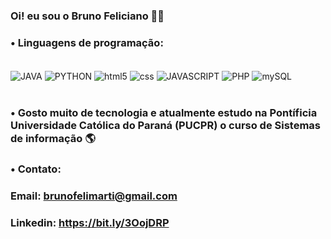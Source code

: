 ### Oi! eu sou o Bruno Feliciano 👨‍💻






### • Linguagens de programação: 

<div style="display: inline_block"><br/>

<img align="center" alt="JAVA" src="https://img.shields.io/badge/Java-ED8B00?style=for-the-badge&logo=openjdk&logoColor=white"/>
<img align="center" alt="PYTHON" src="https://img.shields.io/badge/Python-3776AB?style=for-the-badge&logo=python&logoColor=white"/>
<img align="center" alt="html5" src="https://img.shields.io/badge/HTML5-E34F26?style=for-the-badge&logo=html5&logoColor=white"/>
<img align="center" alt="css" src="https://img.shields.io/badge/CSS3-1572B6?style=for-the-badge&logo=css3&logoColor=white"/>
<img align="center" alt="JAVASCRIPT" src="https://img.shields.io/badge/JavaScript-F7DF1E?style=for-the-badge&logo=javascript&logoColor=black"/>
<img align="center" alt="PHP" src="https://img.shields.io/badge/PHP-777BB4?style=for-the-badge&logo=php&logoColor=white"/>
<img align="center" alt="mySQL" src="https://img.shields.io/badge/MySQL-00000F?style=for-the-badge&logo=mysql&logoColor=white"/>


</div><br/>

### • Gosto muito de tecnologia e atualmente estudo na Pontíficia Universidade Católica do Paraná (PUCPR) o curso de Sistemas de informação 🌎 

### • Contato: 
### Email: brunofelimarti@gmail.com
### Linkedin: https://bit.ly/3OojDRP

